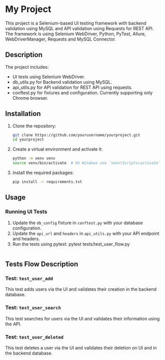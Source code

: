 # My Project

This project is a Selenium-based UI testing framework with backend validation using MySQL and API validation using Requests for REST API.
The framework is using Selenium WebDriver, Python, PyTest, Allure, WebDriverManager, Requests and MySQL Connector.
## Description

The project includes:
- UI tests using Selenium WebDriver.
- db_utils.py for Backend validation using MySQL.
- api_utils.py for API validation for REST API using requests.
- conftest.py for fixtures and configuration. Currently supporting only Chrome browser.

## Installation

1. Clone the repository:
    ```sh
    git clone https://github.com/yourusername/yourproject.git
    cd yourproject
    ```

2. Create a virtual environment and activate it:
    ```sh
    python -m venv venv
    source venv/bin/activate  # On Windows use `venv\Scripts\activate`
    ```

3. Install the required packages:
    ```sh
    pip install -r requirements.txt
    ```

## Usage

### Running UI Tests

1. Update the `db_config` fixture in `conftest.py` with your database configuration.
2. Update the `api_url` and `headers` in `api_utils.py` with your API endpoint and headers.
2. Run the tests using pytest:
    pytest tests/test_user_flow.py
    ```

## Tests Flow Description

### Test: `test_user_add`

This test adds users via the UI and validates their creation in the backend database.

### Test: `test_user_search`

This test searches for users via the UI and validates their information using the API.

### Test: `test_user_deleted`

This test deletes a user via the UI and validates their deletion on UI and in the backend database.
 